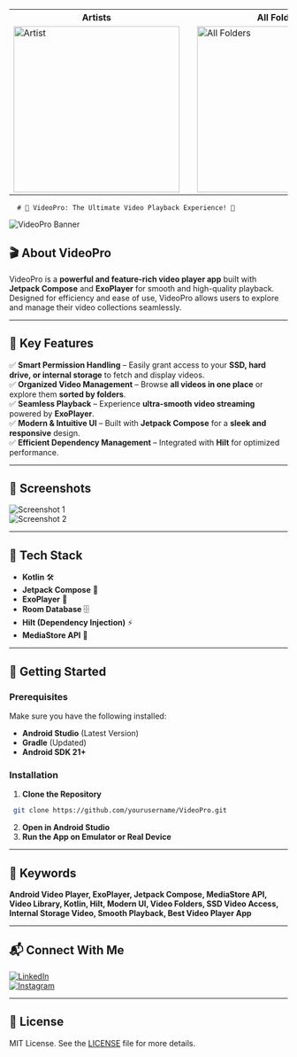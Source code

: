 <table>
  <tr>
    <th>Artists</th>
    <th style="width: 50px;"></th> <!-- Empty cell for spacing -->
    <th>All Folders</th>
    <th style="width: 50px;"></th> <!-- Empty cell for spacing -->
    <th>All Videos</th>
    <th style="width: 50px;"></th> <!-- Empty cell for spacing -->
  
  </tr>
  <tr>
    <td>
      <img src="https://github.com/user-attachments/assets/86b0d20f-811c-484f-99b5-1797f587e6d1" alt="Artist" width="300">
    </td>
    <td></td>
    <td>
      <img src="https://github.com/user-attachments/assets/492460e1-2d79-4ef5-94f4-48666a2555de" alt="All Folders" width="300">
    </td>
    <td></td>
    <td>   <img src="https://github.com/user-attachments/assets/ebc35bda-f11a-44f9-b557-c76b16e3a508" alt="All Videos" width="300">
    </td>
    </td>
  </tr>
</table>


      # 🚀 VideoPro: The Ultimate Video Playback Experience! 🎥

![VideoPro Banner](https://your-image-link.com/banner.png)  

## 🎬 About VideoPro
VideoPro is a **powerful and feature-rich video player app** built with **Jetpack Compose** and **ExoPlayer** for smooth and high-quality playback. Designed for efficiency and ease of use, VideoPro allows users to explore and manage their video collections seamlessly.

---

## 🔹 Key Features
✅ **Smart Permission Handling** – Easily grant access to your **SSD, hard drive, or internal storage** to fetch and display videos.  
✅ **Organized Video Management** – Browse **all videos in one place** or explore them **sorted by folders**.  
✅ **Seamless Playback** – Experience **ultra-smooth video streaming** powered by **ExoPlayer**.  
✅ **Modern & Intuitive UI** – Built with **Jetpack Compose** for a **sleek and responsive** design.  
✅ **Efficient Dependency Management** – Integrated with **Hilt** for optimized performance.  

---

## 📸 Screenshots

![Screenshot 1](https://your-image-link.com/screenshot1.png)  
![Screenshot 2](https://your-image-link.com/screenshot2.png)  

---

## 🔧 Tech Stack
- **Kotlin** 🛠️
- **Jetpack Compose** 🎨
- **ExoPlayer** 🎥
- **Room Database** 🗄️
- **Hilt (Dependency Injection)** ⚡
- **MediaStore API** 📂

---

## 🚀 Getting Started
### Prerequisites
Make sure you have the following installed:
- **Android Studio** (Latest Version)
- **Gradle** (Updated)
- **Android SDK 21+**

### Installation
1. **Clone the Repository**
```bash
 git clone https://github.com/yourusername/VideoPro.git
```
2. **Open in Android Studio**
3. **Run the App on Emulator or Real Device**

---

## 📌 Keywords
**Android Video Player, ExoPlayer, Jetpack Compose, MediaStore API, Video Library, Kotlin, Hilt, Modern UI, Video Folders, SSD Video Access, Internal Storage Video, Smooth Playback, Best Video Player App**

---

## 📬 Connect With Me
[![LinkedIn](https://img.shields.io/badge/LinkedIn-Connect-blue?style=for-the-badge&logo=linkedin)](https://www.linkedin.com/in/yourprofile/)  
[![Instagram](https://img.shields.io/badge/Instagram-Follow-red?style=for-the-badge&logo=instagram)](https://www.instagram.com/yourprofile/)  

---

## 📜 License
MIT License. See the [LICENSE](LICENSE) file for more details.
   
